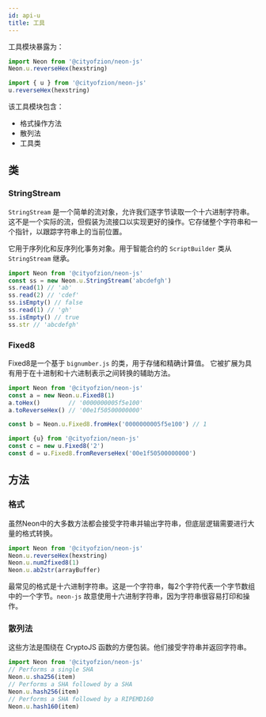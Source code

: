 ```yaml
---
id: api-u
title: 工具
---
```


工具模块暴露为：

```js
import Neon from '@cityofzion/neon-js'
Neon.u.reverseHex(hexstring)

import { u } from '@cityofzion/neon-js'
u.reverseHex(hexstring)
```

该工具模块包含：

- 格式操作方法
- 散列法
- 工具类

## 类

### StringStream

`StringStream` 是一个简单的流对象，允许我们逐字节读取一个十六进制字符串。这不是一个实际的流，但假装为流接口以实现更好的操作。它存储整个字符串和一个指针，以跟踪字符串上的当前位置。

它用于序列化和反序列化事务对象。用于智能合约的 `ScriptBuilder` 类从 `StringStream` 继承。

```js
import Neon from '@cityofzion/neon-js'
const ss = new Neon.u.StringStream('abcdefgh')
ss.read(1) // 'ab'
ss.read(2) // 'cdef'
ss.isEmpty() // false
ss.read(1) // 'gh'
ss.isEmpty() // true
ss.str // 'abcdefgh'
```

### Fixed8

Fixed8是一个基于 `bignumber.js` 的类，用于存储和精确计算值。 它被扩展为具有用于在十进制和十六进制表示之间转换的辅助方法。

```js
import Neon from '@cityofzion/neon-js'
const a = new Neon.u.Fixed8(1)
a.toHex()        // '0000000005f5e100'
a.toReverseHex() // '00e1f50500000000'

const b = Neon.u.Fixed8.fromHex('0000000005f5e100') // 1

import {u} from '@cityofzion/neon-js'
const c = new u.Fixed8('2')
const d = u.Fixed8.fromReverseHex('00e1f50500000000')
```

## 方法

### 格式

虽然Neon中的大多数方法都会接受字符串并输出字符串，但底层逻辑需要进行大量的格式转换。

```js
import Neon from '@cityofzion/neon-js'
Neon.u.reverseHex(hexstring)
Neon.u.num2fixed8(1)
Neon.u.ab2str(arrayBuffer)
```

最常见的格式是十六进制字符串。这是一个字符串，每2个字符代表一个字节数组中的一个字节。`neon-js` 故意使用十六进制字符串，因为字符串很容易打印和操作。

### 散列法

这些方法是围绕在 CryptoJS 函数的方便包装。他们接受字符串并返回字符串。

```js
import Neon from '@cityofzion/neon-js'
// Performs a single SHA
Neon.u.sha256(item)
// Performs a SHA followed by a SHA
Neon.u.hash256(item)
// Performs a SHA followed by a RIPEMD160
Neon.u.hash160(item)
```

